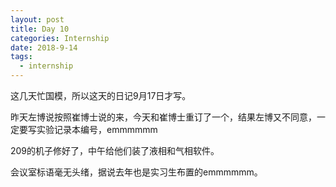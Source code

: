 ```yaml
---
layout: post
title: Day 10
categories: Internship
date: 2018-9-14
tags:
  - internship
---
```


这几天忙国模，所以这天的日记9月17日才写。

昨天左博说按照崔博士说的来，今天和崔博士重订了一个，结果左博又不同意，一定要写实验记录本编号，emmmmmm

209的机子修好了，中午给他们装了液相和气相软件。

会议室标语毫无头绪，据说去年也是实习生布置的emmmmmm。

